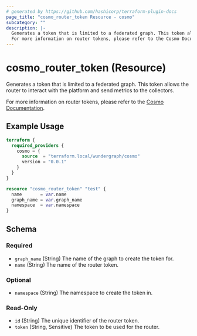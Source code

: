 ```yaml
---
# generated by https://github.com/hashicorp/terraform-plugin-docs
page_title: "cosmo_router_token Resource - cosmo"
subcategory: ""
description: |-
  Generates a token that is limited to a federated graph. This token allows the router to interact with the platform and send metrics to the collectors.
  For more information on router tokens, please refer to the Cosmo Documentation https://cosmo-docs.wundergraph.com/cli/router/token/create.
---
```


# cosmo_router_token (Resource)

Generates a token that is limited to a federated graph. This token allows the router to interact with the platform and send metrics to the collectors.

For more information on router tokens, please refer to the [Cosmo Documentation](https://cosmo-docs.wundergraph.com/cli/router/token/create).

## Example Usage

```terraform
terraform {
  required_providers {
    cosmo = {
      source  = "terraform.local/wundergraph/cosmo"
      version = "0.0.1"
    }
  }
}

resource "cosmo_router_token" "test" {
  name       = var.name
  graph_name = var.graph_name
  namespace  = var.namespace
}
```

<!-- schema generated by tfplugindocs -->
## Schema

### Required

- `graph_name` (String) The name of the graph to create the token for.
- `name` (String) The name of the router token.

### Optional

- `namespace` (String) The namespace to create the token in.

### Read-Only

- `id` (String) The unique identifier of the router token.
- `token` (String, Sensitive) The token to be used for the router.
